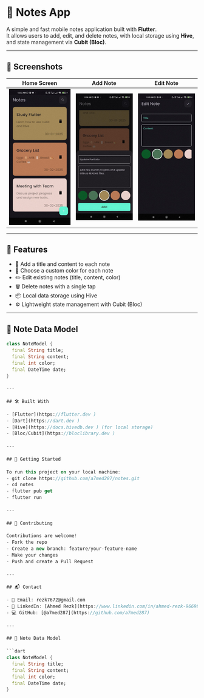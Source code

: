 # 📝 Notes App

A simple and fast mobile notes application built with **Flutter**.  
It allows users to add, edit, and delete notes, with local storage using **Hive**, and state management via **Cubit (Bloc)**.

---

## 📸 Screenshots

| Home Screen | Add Note | Edit Note |
|-------------|----------|------------|
| ![Home](assets/screenshots/home.png) | ![Add](assets/screenshots/add.png) | ![Edit](assets/screenshots/edit.png) |

---

## 🚀 Features

- 📝 Add a title and content to each note
- 🎨 Choose a custom color for each note
- ✏️ Edit existing notes (title, content, color)
- 🗑️ Delete notes with a single tap
- 📦 Local data storage using Hive
- ⚙️ Lightweight state management with Cubit (Bloc)

---

## 📂 Note Data Model

```dart
class NoteModel {
  final String title;
  final String content;
  final int color;
  final DateTime date;
}

---

## 🛠️ Built With

- [Flutter](https://flutter.dev )
- [Dart](https://dart.dev )
- [Hive](https://docs.hivedb.dev ) (for local storage)
- [Bloc/Cubit](https://bloclibrary.dev )

---

## 🚀 Getting Started

To run this project on your local machine:
- git clone https://github.com/a7med287/notes.git
- cd notes
- flutter pub get
- flutter run

---

## 🤝 Contributing

Contributions are welcome!
- Fork the repo
- Create a new branch: feature/your-feature-name
- Make your changes
- Push and create a Pull Request

---

## 📬 Contact

- 📧 Email: rezk7672@gmail.com
- 💼 LinkedIn: [Ahmed Rezk](https://www.linkedin.com/in/ahmed-rezk-966985322/)
- 💻 GitHub: [@a7med287](https://github.com/a7med287)

---

## 📂 Note Data Model

```dart
class NoteModel {
  final String title;
  final String content;
  final int color;
  final DateTime date;
}

